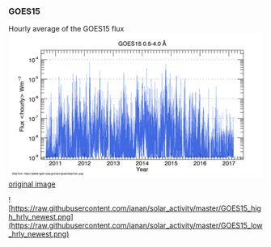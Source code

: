 ### GOES15
Hourly average of the GOES15 flux
![](https://raw.githubusercontent.com/ianan/solar_activity/master/GOES15_high_hrly_newest.png)
[original image](https://raw.githubusercontent.com/ianan/solar_activity/master/GOES15_high_hrly_newest.png)

![https://raw.githubusercontent.com/ianan/solar_activity/master/GOES15_high_hrly_newest.png](https://raw.githubusercontent.com/ianan/solar_activity/master/GOES15_low_hrly_newest.png)
